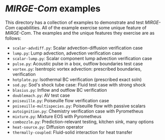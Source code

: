 # *MIRGE-Com* examples

This directory has a collection of examples to demonstrate and test *MIRGE-Com*
capabilities. All of the example exercise some unique feature of *MIRGE-Com*.
The examples and the unique features they exercise are as follows:

- `scalar-advdiff.py`: Scalar advection-diffusion verification case
- `lump.py`: Lump advection, advection verification case
- `scalar-lump.py`: Scalar component lump advection verification case
- `pulse.py`: Acoustic pulse in a box, outflow boundaries test case
- `vortex.py`: Isentropic vortex advection: prescribed boundaries, verification
- `hotplate.py`: Isothermal BC verification (prescribed exact soln)
- `sod.py`: Sod's shock tube case: Fluid test case with strong shock
- `blasius.py`: Inflow and outflow BC verification
- `doublemach.py`: AV test case
- `poiseuille.py`: Poiseuille flow verification case
- `poiseuille-multispecies.py`: Poiseuille flow with passive scalars
- `autoignition.py`: Chemistry verification case with Pyrometheus
- `mixture.py`: Mixture EOS with Pyrometheus
- `combozzle.py`: Prediction-relevant testing, kitchen sink, many options
- `heat-source.py`: Diffusion operator
- `thermally-coupled`: Fluid-solid interaction for heat transfer
